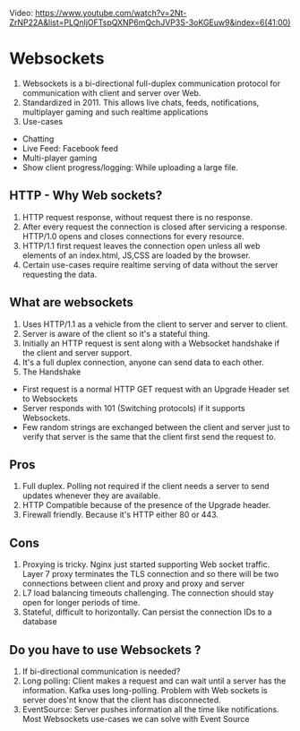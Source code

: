 Video: https://www.youtube.com/watch?v=2Nt-ZrNP22A&list=PLQnljOFTspQXNP6mQchJVP3S-3oKGEuw9&index=6(41:00)

# Websockets

1. Websockets is a bi-directional full-duplex communication protocol for communication with client and server over Web.
2. Standardized in 2011. This allows live chats, feeds, notifications, multiplayer gaming and such realtime applications
3. Use-cases
  - Chatting
  - Live Feed: Facebook feed
  - Multi-player gaming
  - Show client progress/logging: While uploading a large file. 


## HTTP - Why Web sockets? 
1. HTTP request response, without request there is no response.
2. After every request the connection is closed after servicing a response. HTTP/1.0 opens and closes connections for every resource.
3. HTTP/1.1 first request leaves the connection open unless all web elements of an index.html, JS,CSS are loaded by the browser.
4. Certain use-cases require realtime serving of data without the server requesting the data.

## What are websockets
1. Uses HTTP/1.1 as a vehicle from the client to server and server to client. 
2. Server is aware of the client so it's a stateful thing.
3. Initially an HTTP request is sent along with a Websocket handshake if the client and server support.
4. It's a full duplex connection, anyone can send data to each other.
5. The Handshake
  - First request is a normal HTTP GET request with an Upgrade Header set to Websockets
  - Server responds with 101 (Switching protocols) if it supports Websockets.
  - Few random strings are exchanged between the client and server just to verify that server is the same that the client first send the request to.


## Pros
1. Full duplex. Polling not required if the client needs a server to send updates whenever they are available.
2. HTTP Compatible because of the presence of the Upgrade header.
3. Firewall friendly. Because it's HTTP either 80 or 443.

## Cons
1. Proxying is tricky. Nginx just started supporting Web socket traffic. Layer 7 proxy terminates the TLS connection and so there will be two connections between client and proxy and proxy and server
2. L7 load balancing timeouts challenging. The connection should stay open for longer periods of time.
3. Stateful, difficult to horizontally. Can persist the connection IDs to a database

## Do you have to use Websockets ? 
1. If bi-directional communication is needed?
2. Long polling: Client makes a request and can wait until a server has the information. Kafka uses long-polling. Problem with Web sockets is server does'nt know that the client has disconnected.
3. EventSource: Server pushes information all the time like notifications. Most Websockets use-cases we can solve with Event Source